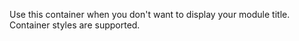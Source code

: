 ﻿Use this container when you don't want to display your module title.  Container styles are supported.
